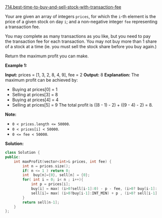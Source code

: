 [714.best-time-to-buy-and-sell-stock-with-transaction-fee](https://leetcode.com/problems/best-time-to-buy-and-sell-stock-with-transaction-fee/)  

Your are given an array of integers `prices`, for which the `i`\-th element is the price of a given stock on day `i`; and a non-negative integer `fee` representing a transaction fee.

You may complete as many transactions as you like, but you need to pay the transaction fee for each transaction. You may not buy more than 1 share of a stock at a time (ie. you must sell the stock share before you buy again.)

Return the maximum profit you can make.

**Example 1:**  

**Input:** prices = \[1, 3, 2, 8, 4, 9\], fee = 2
**Output:** 8
**Explanation:** The maximum profit can be achieved by:
*   Buying at prices\[0\] = 1
*   Selling at prices\[3\] = 8
*   Buying at prices\[4\] = 4
*   Selling at prices\[5\] = 9
The total profit is ((8 - 1) - 2) + ((9 - 4) - 2) = 8.

**Note:**

*   `0 < prices.length <= 50000`.
*   `0 < prices[i] < 50000`.
*   `0 <= fee < 50000`.  



**Solution:**  

```cpp
class Solution {
public:
    int maxProfit(vector<int>& prices, int fee) {
        int n = prices.size();
        if( n <= 1 ) return 0;
        int  buy[n]={0}, sell[n] = {0};
        for( int i = 0; i< n ; i++){
            int p = prices[i];
            buy[i] = max( (i>0?sell[i-1]:0) - p - fee, (i>0? buy[i-1]: INT_MIN) );
            sell[i]= max( (i>0?buy[i-1]:INT_MIN) + p , (i>0? sell[i-1]:0)  );
        }
        return sell[n-1];
    }
};
```
      